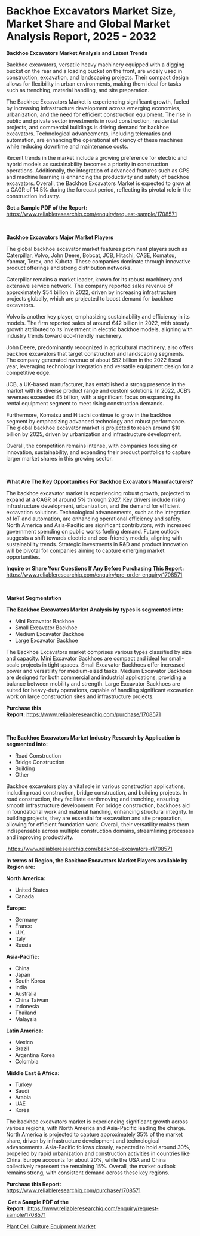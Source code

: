<p><h1>Backhoe Excavators Market Size, Market Share and Global Market Analysis Report, 2025 - 2032</h1></p><p><strong>Backhoe Excavators Market Analysis and Latest Trends</strong></p>
<p><p>Backhoe excavators, versatile heavy machinery equipped with a digging bucket on the rear and a loading bucket on the front, are widely used in construction, excavation, and landscaping projects. Their compact design allows for flexibility in urban environments, making them ideal for tasks such as trenching, material handling, and site preparation. </p><p>The Backhoe Excavators Market is experiencing significant growth, fueled by increasing infrastructure development across emerging economies, urbanization, and the need for efficient construction equipment. The rise in public and private sector investments in road construction, residential projects, and commercial buildings is driving demand for backhoe excavators. Technological advancements, including telematics and automation, are enhancing the operational efficiency of these machines while reducing downtime and maintenance costs.</p><p>Recent trends in the market include a growing preference for electric and hybrid models as sustainability becomes a priority in construction operations. Additionally, the integration of advanced features such as GPS and machine learning is enhancing the productivity and safety of backhoe excavators. Overall, the Backhoe Excavators Market is expected to grow at a CAGR of 14.5% during the forecast period, reflecting its pivotal role in the construction industry.</p></p>
<p><strong>Get a Sample PDF of the Report:&nbsp;</strong> <a href="https://www.reliableresearchiq.com/enquiry/request-sample/1708571?utm_campaign=3046&utm_medium=2&utm_source=Github&utm_content=ia&utm_term=08042025&utm_id=backhoe-excavators">https://www.reliableresearchiq.com/enquiry/request-sample/1708571</a></p>
<p>&nbsp;</p>
<p><strong>Backhoe Excavators Major Market Players</strong></p>
<p><p>The global backhoe excavator market features prominent players such as Caterpillar, Volvo, John Deere, Bobcat, JCB, Hitachi, CASE, Komatsu, Yanmar, Terex, and Kubota. These companies dominate through innovative product offerings and strong distribution networks.</p><p>Caterpillar remains a market leader, known for its robust machinery and extensive service network. The company reported sales revenue of approximately $54 billion in 2022, driven by increasing infrastructure projects globally, which are projected to boost demand for backhoe excavators.</p><p>Volvo is another key player, emphasizing sustainability and efficiency in its models. The firm reported sales of around €42 billion in 2022, with steady growth attributed to its investment in electric backhoe models, aligning with industry trends toward eco-friendly machinery.</p><p>John Deere, predominantly recognized in agricultural machinery, also offers backhoe excavators that target construction and landscaping segments. The company generated revenue of about $52 billion in the 2022 fiscal year, leveraging technology integration and versatile equipment design for a competitive edge.</p><p>JCB, a UK-based manufacturer, has established a strong presence in the market with its diverse product range and custom solutions. In 2022, JCB’s revenues exceeded £5 billion, with a significant focus on expanding its rental equipment segment to meet rising construction demands.</p><p>Furthermore, Komatsu and Hitachi continue to grow in the backhoe segment by emphasizing advanced technology and robust performance. The global backhoe excavator market is projected to reach around $10 billion by 2025, driven by urbanization and infrastructure development.</p><p>Overall, the competition remains intense, with companies focusing on innovation, sustainability, and expanding their product portfolios to capture larger market shares in this growing sector.</p></p>
<p>&nbsp;</p>
<p><strong>What Are The Key Opportunities For Backhoe Excavators Manufacturers?</strong></p>
<p><p>The backhoe excavator market is experiencing robust growth, projected to expand at a CAGR of around 5% through 2027. Key drivers include rising infrastructure development, urbanization, and the demand for efficient excavation solutions. Technological advancements, such as the integration of IoT and automation, are enhancing operational efficiency and safety. North America and Asia-Pacific are significant contributors, with increased government spending on public works fueling demand. Future outlook suggests a shift towards electric and eco-friendly models, aligning with sustainability trends. Strategic investments in R&D and product innovation will be pivotal for companies aiming to capture emerging market opportunities.</p></p>
<p><strong>Inquire or Share Your Questions If Any Before Purchasing This Report:</strong> <a href="https://www.reliableresearchiq.com/enquiry/pre-order-enquiry/1708571?utm_campaign=3046&utm_medium=2&utm_source=Github&utm_content=ia&utm_term=08042025&utm_id=backhoe-excavators">https://www.reliableresearchiq.com/enquiry/pre-order-enquiry/1708571</a></p>
<p>&nbsp;</p>
<p><strong>Market Segmentation</strong></p>
<p><strong>The Backhoe Excavators Market Analysis by types is segmented into:</strong></p>
<p><ul><li>Mini Excavator Backhoe</li><li>Small Excavator Backhoe</li><li>Medium Excavator Backhoe</li><li>Large Excavator Backhoe</li></ul></p>
<p><p>The Backhoe Excavators market comprises various types classified by size and capacity. Mini Excavator Backhoes are compact and ideal for small-scale projects in tight spaces. Small Excavator Backhoes offer increased power and versatility for medium-sized tasks. Medium Excavator Backhoes are designed for both commercial and industrial applications, providing a balance between mobility and strength. Large Excavator Backhoes are suited for heavy-duty operations, capable of handling significant excavation work on large construction sites and infrastructure projects.</p></p>
<p><strong>Purchase this Report:&nbsp;</strong><a href="https://www.reliableresearchiq.com/purchase/1708571?utm_campaign=3046&utm_medium=2&utm_source=Github&utm_content=ia&utm_term=08042025&utm_id=backhoe-excavators">https://www.reliableresearchiq.com/purchase/1708571</a></p>
<p>&nbsp;</p>
<p><strong>The Backhoe Excavators Market Industry Research by Application is segmented into:</strong></p>
<p><ul><li>Road Construction</li><li>Bridge Construction</li><li>Building</li><li>Other</li></ul></p>
<p><p>Backhoe excavators play a vital role in various construction applications, including road construction, bridge construction, and building projects. In road construction, they facilitate earthmoving and trenching, ensuring smooth infrastructure development. For bridge construction, backhoes aid in foundational work and material handling, enhancing structural integrity. In building projects, they are essential for excavation and site preparation, allowing for efficient foundation work. Overall, their versatility makes them indispensable across multiple construction domains, streamlining processes and improving productivity.</p></p>
<p><a href="https://www.reliableresearchiq.com/backhoe-excavators-r1708571?utm_campaign=3046&utm_medium=2&utm_source=Github&utm_content=ia&utm_term=08042025&utm_id=backhoe-excavators">&nbsp;https://www.reliableresearchiq.com/backhoe-excavators-r1708571</a></p>
<p><strong>In terms of Region, the Backhoe Excavators Market Players available by Region are:</strong></p>
<p>
    <p> <strong> North America: </strong>
        <ul>
            <li>United States</li>
            <li>Canada</li>
        </ul>
        </p> 
    <p> <strong> Europe: </strong>
        <ul>
            <li>Germany</li>
            <li>France</li>
            <li>U.K.</li>
            <li>Italy</li>
            <li>Russia</li>
        </ul>
        </p> 
    <p> <strong> Asia-Pacific: </strong>
        <ul>
            <li>China</li>
            <li>Japan</li>
            <li>South Korea</li>
            <li>India</li>
            <li>Australia</li>
            <li>China Taiwan</li>
            <li>Indonesia</li>
            <li>Thailand</li>
            <li>Malaysia</li>
        </ul>
        </p> 
    <p> <strong> Latin America: </strong>
        <ul>
            <li>Mexico</li>
            <li>Brazil</li>
            <li>Argentina Korea</li>
            <li>Colombia</li>
        </ul>
        </p> 
    <p> <strong> Middle East & Africa: </strong>
        <ul>
            <li>Turkey</li>
            <li>Saudi</li>
            <li>Arabia</li>
            <li>UAE</li>
            <li>Korea</li>
        </ul>
    </p>
    </p>
<p><p>The backhoe excavators market is experiencing significant growth across various regions, with North America and Asia-Pacific leading the charge. North America is projected to capture approximately 35% of the market share, driven by infrastructure development and technological advancements. Asia-Pacific follows closely, expected to hold around 30%, propelled by rapid urbanization and construction activities in countries like China. Europe accounts for about 20%, while the USA and China collectively represent the remaining 15%. Overall, the market outlook remains strong, with consistent demand across these key regions.</p></p>
<p><strong>Purchase this Report: </strong><a href="https://www.reliableresearchiq.com/purchase/1708571?utm_campaign=3046&utm_medium=2&utm_source=Github&utm_content=ia&utm_term=08042025&utm_id=backhoe-excavators">https://www.reliableresearchiq.com/purchase/1708571</a></p>
<p>&nbsp;<strong>Get a Sample PDF of the Report:&nbsp;&nbsp;</strong><a href="https://www.reliableresearchiq.com/enquiry/request-sample/1708571?utm_campaign=3046&utm_medium=2&utm_source=Github&utm_content=ia&utm_term=08042025&utm_id=backhoe-excavators">https://www.reliableresearchiq.com/enquiry/request-sample/1708571</a></p>
<p><strong></strong></p>
<p><p><a href="https://github.com/ajayanhaizan/Market-Research-Report-List-1/blob/main/plant-cell-culture-equipment-market.md?utm_campaign=3046&utm_medium=2&utm_source=Github&utm_content=ia&utm_term=08042025&utm_id=backhoe-excavators">Plant Cell Culture Equipment Market</a></p></p>